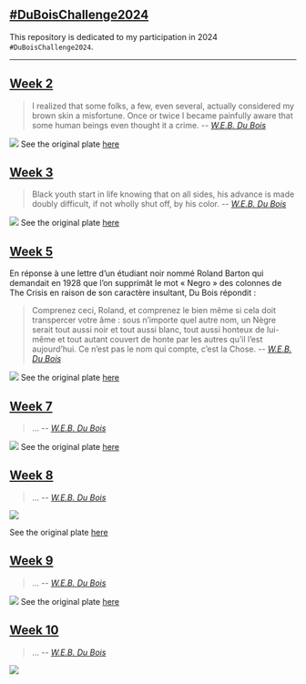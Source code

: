## [#DuBoisChallenge2024](https://github.com/ajstarks/dubois-data-portraits/tree/master/challenge/2024)

This repository is dedicated to my participation in 2024 `#DuBoisChallenge2024`.


------------------------------- 

## [Week 2](./challenge02)

> I realized that some folks, a few, even several, actually considered my brown skin a misfortune. Once or twice I became painfully aware that some human beings even thought it a crime. 
> -- <cite>[W.E.B. Du Bois](https://penntoday.upenn.edu/news/times-and-life-web-du-bois-penn)</cite>

![](./challenge02/plate_w2.png)
See the original plate [here](challenge02/original-plate-12.jpg)

## [Week 3](./challenge03)

> Black youth start in life knowing that on all sides, his advance is made doubly difficult, if not wholly shut off, by his color.
> -- <cite>[W.E.B. Du Bois](https://penntoday.upenn.edu/news/times-and-life-web-du-bois-penn)</cite>


![](./challenge03/plate_w3.png)
See the original plate [here](challenge03/original-plate-19.jpg)

## [Week 5](./challenge05)

En réponse à une lettre d’un étudiant noir nommé Roland Barton qui demandait en 1928 que l’on supprimât le mot « Negro » des colonnes de The Crisis en raison de son caractère insultant, Du Bois répondit :

> Comprenez ceci, Roland, et comprenez le bien même si cela doit transpercer votre âme : sous n’importe quel autre nom, un Nègre serait tout aussi noir et tout aussi blanc, tout aussi honteux de lui-même et tout autant couvert de honte par les autres qu’il l’est aujourd’hui. Ce n’est pas le nom qui compte, c’est la Chose.
> -- <cite>[W.E.B. Du Bois](https://www.cairn.info/revue-raisons-politiques-2006-1-page-97.htm#no50)</cite>

![](./challenge05/plate_w5.png)
See the original plate [here](challenge05/original-plate-13.jpg)

## [Week 7](./challenge07)

> ...
> -- <cite>[W.E.B. Du Bois]()</cite>

![](./challenge07/plate_w7.png)
See the original plate [here](challenge07/original-plate-47.jpg)

## [Week 8](./challenge08)

> ...
> -- <cite>[W.E.B. Du Bois]()</cite>

![](./challenge08/plate_w8.svg)

See the original plate [here](challenge08/original-plate-50.jpg)

## [Week 9](./challenge09)

> ...
> -- <cite>[W.E.B. Du Bois]()</cite>

![](./challenge09/plate_w9.png)
See the original plate [here](challenge09/original-plate-51.jpg)

## [Week 10](./challenge10)

> ...
> -- <cite>[W.E.B. Du Bois]()</cite>

![](./challenge10/plate_w10.svg)
